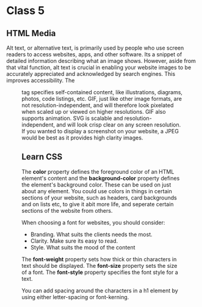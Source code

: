 # Class 5

## HTML Media

Alt text, or alternative text, is primarily used by people who use screen readers to access websites, apps, and other software.
Its a snippet of detailed information describing what an image shows.
However, aside from that vital function, alt text is crucial in enabling your website images to be accurately appreciated and acknowledged by
search engines.
This improves accessibility.
The <figure> tag specifies self-contained content, like illustrations, diagrams, photos, code listings, etc.
GIF, just like other image formats, are not resolution-independent, and will therefore look pixelated when scaled up or viewed on higher resolutions.
GIF also supports animation.
SVG is scalable and resolution-independent, and will look crisp clear on any screen resolution.
If you wanted to display a screenshot on your website, a JPEG would be best as it provides high clarity images.
  
## Learn CSS
  
The **color** property defines the foreground color of an HTML element's content and the **background-color** property defines the element's background color.
These can be used on just about any element.
You could use colors in things in certain sections of your website, such as headers, card backgrounds and on lists etc, to give it abit more life, and seperate
certain sections of the website from others.

  
When choosing a font for websites, you should consider:
- Branding. What suits the clients needs the most.
- Clarity. Make sure its easy to read.
- Style. What suits the mood of the content
  
The **font-weight** property sets how thick or thin characters in text should be displayed.
The **font-size** property sets the size of a font.
The **font-style** property specifies the font style for a text.

You can add spacing around the characters in a h1 element by using either letter-spacing or font-kerning.
